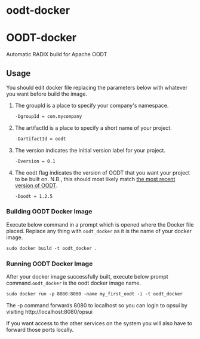 # oodt-docker
# OODT-docker

Automatic RADIX build for Apache OODT

## Usage

You should edit docker file replacing the parameters below with whatever you want before build the image.

1. The groupId is a place to specify your company's namespace. 
    ```dockerfile
    -DgroupId = com.mycompany
    ```
2. The artifactId is a place to specify a short name of your project. 
    ```dockerfile
    -DartifactId = oodt
    ```
3. The version indicates the initial version label for your project. 
    ```dockerfile
    -Dversion = 0.1
    ``` 
4. The oodt flag indicates the version of OODT that you want your project to be built on. N.B., this should most likely match [the most recent version of OODT](https://search.maven.org/search?q=g:org.apache.oodt).
    ```dockerfile
    -Doodt = 1.2.5
    ```

### Building OODT Docker Image
Execute below command in a prompt which is opened where the Docker file placed. Replace any thing with `oodt_docker` as it is the name of your docker image.
```dockerfile
sudo docker build -t oodt_docker . 
```    

### Running OODT Docker Image
After your docker image successfully built, execute below prompt command.`oodt_docker` is the oodt docker image name.
```dockerfile
sudo docker run -p 8080:8080 -name my_first_oodt -i -t oodt_docker
```
The -p command forwards 8080 to localhost so you can login to opsui by visiting http://localhost:8080/opsui

If you want access to the other services on the system you will also have to forward those ports locally.